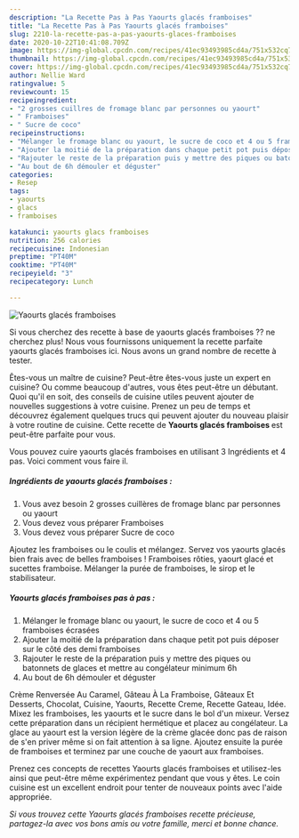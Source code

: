 ```yaml
---
description: "La Recette Pas à Pas Yaourts glacés framboises"
title: "La Recette Pas à Pas Yaourts glacés framboises"
slug: 2210-la-recette-pas-a-pas-yaourts-glaces-framboises
date: 2020-10-22T10:41:08.709Z
image: https://img-global.cpcdn.com/recipes/41ec93493985cd4a/751x532cq70/yaourts-glaces-framboises-photo-principale-de-la-recette.jpg
thumbnail: https://img-global.cpcdn.com/recipes/41ec93493985cd4a/751x532cq70/yaourts-glaces-framboises-photo-principale-de-la-recette.jpg
cover: https://img-global.cpcdn.com/recipes/41ec93493985cd4a/751x532cq70/yaourts-glaces-framboises-photo-principale-de-la-recette.jpg
author: Nellie Ward
ratingvalue: 5
reviewcount: 15
recipeingredient:
- "2 grosses cuillres de fromage blanc par personnes ou yaourt"
- " Framboises"
- " Sucre de coco"
recipeinstructions:
- "Mélanger le fromage blanc ou yaourt, le sucre de coco et 4 ou 5 framboises écrasées"
- "Ajouter la moitié de la préparation dans chaque petit pot puis déposer sur le côté des demi framboises"
- "Rajouter le reste de la préparation puis y mettre des piques ou batonnets de glaces et mettre au congélateur minimum 6h"
- "Au bout de 6h démouler et déguster"
categories:
- Resep
tags:
- yaourts
- glacs
- framboises

katakunci: yaourts glacs framboises 
nutrition: 256 calories
recipecuisine: Indonesian
preptime: "PT40M"
cooktime: "PT40M"
recipeyield: "3"
recipecategory: Lunch

---
```



![Yaourts glacés framboises](https://img-global.cpcdn.com/recipes/41ec93493985cd4a/751x532cq70/yaourts-glaces-framboises-photo-principale-de-la-recette.jpg)

Si vous cherchez des recette à base de yaourts glacés framboises ?? ne cherchez plus! Nous vous fournissons uniquement la recette parfaite yaourts glacés framboises ici. Nous avons un grand nombre de recette à tester.

Êtes-vous un maître de cuisine? Peut-être êtes-vous juste un expert en cuisine? Ou comme beaucoup d'autres, vous êtes peut-être un débutant. Quoi qu'il en soit, des conseils de cuisine utiles peuvent ajouter de nouvelles suggestions à votre cuisine. Prenez un peu de temps et découvrez également quelques trucs qui peuvent ajouter du nouveau plaisir à votre routine de cuisine. Cette recette de <strong> Yaourts glacés framboises </strong> est peut-être parfaite pour vous.

<!--inarticleads1-->

Vous pouvez cuire yaourts glacés framboises en utilisant 3 Ingrédients et 4 pas. Voici comment vous faire il.

##### Ingrédients de yaourts glacés framboises :

1. Vous avez besoin 2 grosses cuillères de fromage blanc par personnes ou yaourt
1. Vous devez vous préparer  Framboises
1. Vous devez vous préparer  Sucre de coco


Ajoutez les framboises ou le coulis et mélangez. Servez vos yaourts glacés bien frais avec de belles framboises ! Framboises rôties, yaourt glacé et sucettes framboise. Mélanger la purée de framboises, le sirop et le stabilisateur. 

<!--inarticleads2-->

##### Yaourts glacés framboises pas à pas :

1. Mélanger le fromage blanc ou yaourt, le sucre de coco et 4 ou 5 framboises écrasées
1. Ajouter la moitié de la préparation dans chaque petit pot puis déposer sur le côté des demi framboises
1. Rajouter le reste de la préparation puis y mettre des piques ou batonnets de glaces et mettre au congélateur minimum 6h
1. Au bout de 6h démouler et déguster


Crème Renversée Au Caramel, Gâteau À La Framboise, Gâteaux Et Desserts, Chocolat, Cuisine, Yaourts, Recette Creme, Recette Gateau, Idée. Mixez les framboises, les yaourts et le sucre dans le bol d&#39;un mixeur. Versez cette préparation dans un récipient hermétique et placez au congélateur. La glace au yaourt est la version légère de la crème glacée donc pas de raison de s&#39;en priver même si on fait attention à sa ligne. Ajoutez ensuite la purée de framboises et terminez par une couche de yaourt aux framboises. 

<!--inarticleads1-->

<p>
Prenez ces concepts de recettes Yaourts glacés framboises et utilisez-les ainsi que peut-être même expérimentez pendant que vous y êtes. Le coin cuisine est un excellent endroit pour tenter de nouveaux points avec l'aide appropriée.
</p>

<p>
<i>Si vous trouvez cette Yaourts glacés framboises recette précieuse, partagez-la avec vos bons amis ou votre famille, merci et bonne chance.</i>
</p>
